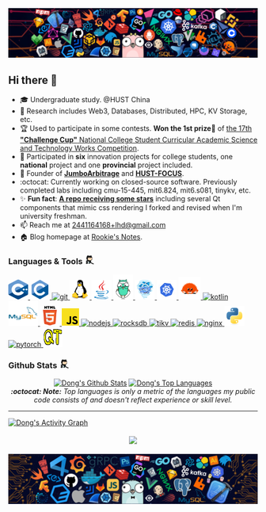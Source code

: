 <div align="center">
<img src="./icons/header_1.png">
</div>

## Hi there 👋 
<!---
<img src="https://github-readme-stats.vercel.app/api?username=SleepyLGod&show_icons=true&theme=vue&count_private=true" alt="logo" height="165" align="right" style="margin: 10px; margin-bottom: 20px;" />
--->
- 🎓 Undergraduate study. @HUST China
- 🔭 Research includes Web3, Databases, Distributed, HPC, KV Storage, etc.
- 🏆 Used to participate in some contests. **Won the 1st prize🥇** of [the 17th **"Challenge Cup"** National College Student Curricular Academic Science and Technology Works Competition](http://mse.hust.edu.cn/info/1180/11133.htm). 
- 🚀 Participated in **six** innovation projects for college students, one **national** project and one **provincial** project included.
- 👑 Founder of [**JumboArbitrage**](https://github.com/JumboArbitrage) and [**HUST-FOCUS**](https://github.com/HUST-FOCUS).
- :octocat: Currently working on closed-source software. Previously completed labs including cmu-15-445, mit6.824, mit6.s081, tinykv, etc.
- ✨ **Fun fact**: [**A repo receiving some stars**](https://github.com/SleepyLGod/qwidget-demo) including several Qt components that mimic css rendering I forked and revised when I'm university freshman.
- 📫 Reach me at 2441164168+lhd@gmail.com
- 🏠 Blog homepage at [Rookie's Notes](https://dong-8.gitbook.io/rookies-notes/).

### Languages & Tools <img src="./icons/github.gif" alt="github" width="20" height="18"/>

<p align="left"> <a href="https://www.w3schools.com/cpp/" target="_blank"> <img src="./icons/cpp.png" alt="cplusplus" width="40" height="40"/> </a> <a href="https://www.cprogramming.com/" target="_blank"> <img src="https://raw.githubusercontent.com/devicons/devicon/master/icons/c/c-original.svg" alt="c" width="40" height="40"/> </a> <a href="https://git-scm.com/" target="_blank"> <img src="https://www.vectorlogo.zone/logos/git-scm/git-scm-icon.svg" alt="git" width="40" height="40"/> </a> <a href="https://www.linux.org/" target="_blank"> <img src="https://raw.githubusercontent.com/devicons/devicon/master/icons/linux/linux-original.svg" alt="linux" width="40" height="40"/> </a> <a href="https://www.java.com" target="_blank"> <img src="https://raw.githubusercontent.com/devicons/devicon/master/icons/java/java-original.svg" alt="java" width="40" height="40"/> </a> <a href="https://golang.org" target="_blank"> <img src="./icons/golang.gif" alt="go" width="40" height="50"/> </a> <a href="https://docs.docker.com/" target="_blank"> <img src="./icons/docker.gif" alt="docker" width="40" height="40"/> </a> <a href="https://kubernetes.io/docs/home/" target="_blank"> <img src="./icons/k8s.gif" alt="k8s" width="40" height="40"/> </a> <a href="https://doc.rust-lang.org/book/" target="_blank"> <img src="./icons/rust.png" alt="rust" width="45" height="45"/> </a> <a href="https://kotlinlang.org" target="_blank"> <img src="https://www.vectorlogo.zone/logos/kotlinlang/kotlinlang-icon.svg" alt="kotlin" width="32" height="32"/> </a> <a href="https://www.mysql.com/" target="_blank"> <img src="https://raw.githubusercontent.com/devicons/devicon/master/icons/mysql/mysql-original-wordmark.svg" alt="mysql" width="60" height="50"/> <a href="https://www.w3.org/html/" target="_blank"> <img src="https://raw.githubusercontent.com/devicons/devicon/master/icons/html5/html5-original-wordmark.svg" alt="html5" width="40" height="40"/> </a> <a href="https://developer.mozilla.org/en-US/docs/Web/JavaScript" target="_blank"> <img src="./icons/js.png" alt="javascript" width="35"  height="35"/> </a> <a href="http://nodejs.cn/" target="_blank"> <img src="https://www.vectorlogo.zone/logos/nodejs/nodejs-icon.svg" alt="nodejs" width="40"  height="40"/> </a> <a href="https://rocksdb.org/" target="_blank"> <img src="https://www.vectorlogo.zone/logos/rocksdb/rocksdb-icon.svg" alt="rocksdb" width="40"  height="40"/> </a> <a href="https://tikv.org/" target="_blank"> <img src="https://www.vectorlogo.zone/logos/tikv/tikv-icon.svg" alt="tikv" width="40"  height="40"/> </a> <a href="https://redis.io/" target="_blank"> <img src="https://www.vectorlogo.zone/logos/redis/redis-icon.svg" alt="redis" width="40"  height="40"/> </a> <a href="https://nginx.org/en/docs/" target="_blank"> <img src="https://www.vectorlogo.zone/logos/nginx/nginx-ar21.svg" alt="nginx" width="80"  height="40"/> </a> <a href="https://www.python.org" target="_blank"> <img src="https://raw.githubusercontent.com/devicons/devicon/master/icons/python/python-original.svg" alt="python" width="40" height="40"/> </a> <a href="https://pytorch.org/" target="_blank"> <img src="https://www.vectorlogo.zone/logos/pytorch/pytorch-icon.svg" alt="pytorch" width="40" height="40"/> </a> <a href="https://doc.qt.io/" target="_blank"> <img src="./icons/qt.gif" alt="Qt" width="40" height="40"/> </a>
</p>

### Github Stats <img src="./icons/github.gif" alt="github" width="20" height="18"/>

<diV>

  <div align="center">
    <a href="#"><img alt="Dong's Github Stats" src="https://github-readme-stats.vercel.app/api?username=SleepyLGod&show_icons=true&count_private=true&theme=react&hide_border=true&bg_color=0D1117&title_color=5ce1e6&icon_color=5ce1e6" height="200"/></a>
    <a href="#"><img alt="Dong's Top Languages" src="https://github-readme-stats.vercel.app/api/top-langs/?username=SleepyLGod&hide=html,tex&langs_count=10&layout=compact&theme=react&hide_border=true&bg_color=0D1117&title_color=5ce1e6&icon_color=5ce1e6" height="200"/></a>
   <!---
   <p align="center"> <img src="https://komarev.com/ghpvc/?username=SleepyLGod&label=Profile%20views&color=0e75b6&style=flat" alt="SleepyLGod" /> </p>
   --->
    <br/>
    <i><b>:octocat: Note:</b> Top languages is only a metric of the languages my public code consists of and doesn't reflect experience or skill level.</i>
  </div>

  <hr/>

  <div>
    <a href="#"><img alt="Dong's Activity Graph" src="https://activity-graph.herokuapp.com/graph?username=SleepyLGod&custom_title=dong's%20Contribution%20Graph&bg_color=0D1117&color=5ce1e6&line=FFFFFF&point=5ce1e6&hide_border=true" /></a>
  <div> 
</div>

#### 

<div align="center">
  <img src="https://github-profile-trophy.vercel.app/?username=SleepyLGod&column=8&theme=onedark" />
</div>
<br/>

  <diV>
  
<div align="center">
<img src="./icons/header_.png">
</div>

